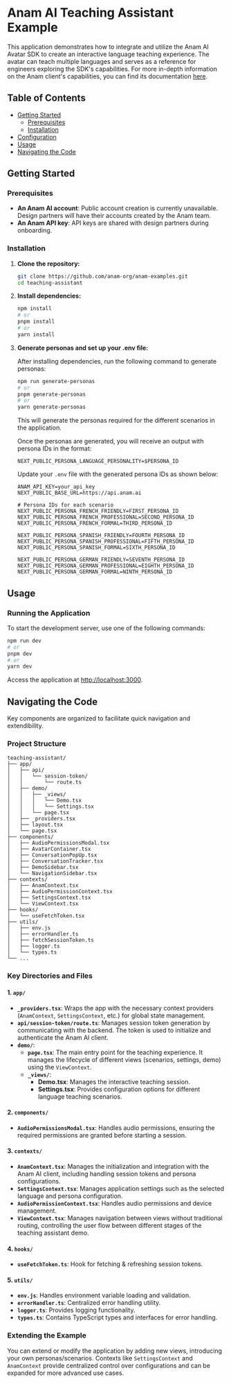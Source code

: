 # Anam AI Teaching Assistant Example

This application demonstrates how to integrate and utilize the Anam AI Avatar SDK to create an interactive language teaching experience. The avatar can teach multiple languages and serves as a reference for engineers exploring the SDK's capabilities. For more in-depth information on the Anam client's capabilities, you can find its documentation [here](https://www.npmjs.com/package/@anam-ai/js-sdk).

## Table of Contents

- [Getting Started](#getting-started)
  - [Prerequisites](#prerequisites)
  - [Installation](#installation)
- [Configuration](#configuration)
- [Usage](#usage)
- [Navigating the Code](#navigating-the-code)

## Getting Started

### Prerequisites

- **An Anam AI account**: Public account creation is currently unavailable. Design partners will have their accounts created by the Anam team.
- **An Anam API key**: API keys are shared with design partners during onboarding.

### Installation

1. **Clone the repository:**

   ```bash
   git clone https://github.com/anam-org/anam-examples.git
   cd teaching-assistant
   ```

2. **Install dependencies:**

   ```bash
   npm install
   # or
   pnpm install
   # or
   yarn install
   ```

3. **Generate personas and set up your .env file:**

   After installing dependencies, run the following command to generate personas:

   ```bash
   npm run generate-personas
   # or
   pnpm generate-personas
   # or
   yarn generate-personas
   ```

   This will generate the personas required for the different scenarios in the application.

   Once the personas are generated, you will receive an output with persona IDs in the format:

   ```
   NEXT_PUBLIC_PERSONA_LANGUAGE_PERSONALITY=$PERSONA_ID
   ```

   Update your `.env` file with the generated persona IDs as shown below:

   ```env
   ANAM_API_KEY=your_api_key
   NEXT_PUBLIC_BASE_URL=https://api.anam.ai

   # Persona IDs for each scenario
   NEXT_PUBLIC_PERSONA_FRENCH_FRIENDLY=FIRST_PERSONA_ID
   NEXT_PUBLIC_PERSONA_FRENCH_PROFESSIONAL=SECOND_PERSONA_ID
   NEXT_PUBLIC_PERSONA_FRENCH_FORMAL=THIRD_PERSONA_ID

   NEXT_PUBLIC_PERSONA_SPANISH_FRIENDLY=FOURTH_PERSONA_ID
   NEXT_PUBLIC_PERSONA_SPANISH_PROFESSIONAL=FIFTH_PERSONA_ID
   NEXT_PUBLIC_PERSONA_SPANISH_FORMAL=SIXTH_PERSONA_ID

   NEXT_PUBLIC_PERSONA_GERMAN_FRIENDLY=SEVENTH_PERSONA_ID
   NEXT_PUBLIC_PERSONA_GERMAN_PROFESSIONAL=EIGHTH_PERSONA_ID
   NEXT_PUBLIC_PERSONA_GERMAN_FORMAL=NINTH_PERSONA_ID
   ```

## Usage

### Running the Application

To start the development server, use one of the following commands:

   ```bash
   npm run dev
   # or
   pnpm dev
   # or
   yarn dev
   ```

Access the application at [http://localhost:3000](http://localhost:3000).

## Navigating the Code

Key components are organized to facilitate quick navigation and extendibility.

### Project Structure

   ```
   teaching-assistant/
   ├── app/
   │   ├── api/
   │   │   └── session-token/
   │   │       └── route.ts
   │   ├── demo/
   │   │   ├── _views/
   │   │   │   └── Demo.tsx
   │   │   │   └── Settings.tsx
   │   │   └── page.tsx
   │   ├── _providers.tsx
   │   ├── layout.tsx
   │   └── page.tsx
   ├── components/
   │   ├── AudioPermissionsModal.tsx
   │   ├── AvatarContainer.tsx
   │   ├── ConversationPopUp.tsx
   │   ├── ConversationTracker.tsx
   │   ├── DemoSidebar.tsx
   │   └── NavigationSidebar.tsx
   ├── contexts/
   │   ├── AnamContext.tsx
   │   ├── AudioPermissionContext.tsx
   │   ├── SettingsContext.tsx
   │   └── ViewContext.tsx
   ├── hooks/
   │   └── useFetchToken.tsx
   ├── utils/
   │   ├── env.js
   │   ├── errorHandler.ts
   │   ├── fetchSessionToken.ts
   │   ├── logger.ts
   │   └── types.ts
   └── ...
   ```

### Key Directories and Files

#### 1. **`app/`**

- **`_providers.tsx`**: Wraps the app with the necessary context providers (`AnamContext`, `SettingsContext`, etc.) for global state management.
- **`api/session-token/route.ts`**: Manages session token generation by communicating with the backend. The token is used to initialize and authenticate the Anam AI client.
- **`demo/`**:
  - **`page.tsx`**: The main entry point for the teaching experience. It manages the lifecycle of different views (scenarios, settings, demo) using the `ViewContext`.
  - **`_views/`**:
    - **Demo.tsx**: Manages the interactive teaching session.
    - **Settings.tsx**: Provides configuration options for different language teaching scenarios.

#### 2. **`components/`**

- **`AudioPermissionsModal.tsx`**: Handles audio permissions, ensuring the required permissions are granted before starting a session.

#### 3. **`contexts/`**

- **`AnamContext.tsx`**: Manages the initialization and integration with the Anam AI client, including handling session tokens and persona configurations.
- **`SettingsContext.tsx`**: Manages application settings such as the selected language and persona configuration.
- **`AudioPermissionContext.tsx`**: Handles audio permissions and device management.
- **`ViewContext.tsx`**: Manages navigation between views without traditional routing, controlling the user flow between different stages of the teaching assistant demo.

#### 4. **`hooks/`**

- **`useFetchToken.ts`**: Hook for fetching & refreshing session tokens.

#### 5. **`utils/`**

- **`env.js`**: Handles environment variable loading and validation.
- **`errorHandler.ts`**: Centralized error handling utility.
- **`logger.ts`**: Provides logging functionality.
- **`types.ts`**: Contains TypeScript types and interfaces for error handling.

### Extending the Example

You can extend or modify the application by adding new views, introducing your own personas/scenarios. Contexts like `SettingsContext` and `AnamContext` provide centralized control over configurations and can be expanded for more advanced use cases.
